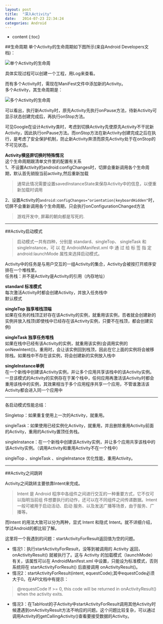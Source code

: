 ```yaml
---
layout: post
title:  "深入Activity"
date:   2014-07-23 22:34:24
categories: Android
---
```


* content
{:toc}

##生命周期
单个Activity的生命周期如下图所示(来自Android Developers文档)：

![单个Activity的生命周](http://7xk2i5.com1.z0.glb.clouddn.com/acti.png)

具体实现过程可以创建一个工程，用Log来查看。

而有多个Activity时，需现在ManiFest文件中添加新的Activity。  
多个Activity，其生命周期是：

![多个Activity的生命周](http://7xk2i5.com1.z0.glb.clouddn.com/QQ截图20150701213512.png)

可以看出，执行新Activity时，原先Activity先执行onPause方法，待新Activity可显示状态创建完成后，再执行onStop方法。

可见Google在设计Activity类时，考虑到切换Activity先使原先Activity不干扰新Activity，因此执行onPause方法。而onStop方法在新Activity创建完成之后在执行，是考虑了安全保护机制，防止新Activity奔溃而原先Activity处于在onStop的不可见状态。

**Activity横竖屏切换时特殊情况**  
 这个生命周期跟清单文件里的配置有关系  
1、不设置Activity的android:configChanges时，切屏会重新调用各个生命周期，默认首先销毁当前activity,然后重新加载  

>通常此情况需要设置savedInstanceState来保存Activity中的信息，以便重新加载时调用  

 
2、设置Activity的`android:configChanges="orientation|keyboardHidden"`时，切屏不会重新调用各个生命周期，只会执行onConfigurationChanged方法  
 
>游戏开发中, 屏幕的朝向都是写死的.

---

##Activity启动模式
>启动模式一共有四种，分别是 standard、singleTop、
singleTask 和 singleInstance，可 以 在 AndroidManifest.xml 中 通 过 给 <activity> 标 签 指 定
android:launchMode 属性来选择启动模式。  

Activity中的任务是与用户交互的一组Activity的集合，Activity会被按打开顺序安排在一个堆栈里。  
任务栈：并不是Activity是Activity的引用（内存地址） 

**standard 标准模式**  
每次激活Activity时都会创建Activity，并放入任务栈中  
默认模式  

**singleTop 独享堆栈顶端**  
如果在任务的栈顶正好存在该Activity的实例，就重用该实例，否者就会创建新的实例并放入栈顶(即使栈中已经存在该Activity实例，只要不在栈顶，都会创建实例)    

**singleTask 独享任务堆栈**  
如果在栈中已经有该Activity的实例，就重用该实例(会调用实例的onNewIntent())。重用时，会让该实例回到栈顶，因此在它上面的实例将会被移除栈。如果栈中不存在该实例，将会创建新的实例放入栈中

**singleInstance单例**  
在一个新栈中创建该Activity实例，并让多个应用共享该栈中的该Activity实例。一旦该模式的Activity的实例存在于某个栈中，任何应用再激活该Activity时都会重用该栈中的实例，其效果相当于多个应用程序共享一个应用，不管谁激活该Activity都会进入同一个应用中

---
各启动模式性能总结：

Singletop：如果重复使用上一次的Activity，就重用。
  
singleTask：如果使用已经实例化Activity，就重用，并且删除重用Activity前面的Activity，重用的Activity置顶任务栈。 
 
singleInstance：在一个新栈中创建该Activity实例，并让多个应用共享该栈中的该Activity实例。（调用Activity和重用Activity不在一个栈中）  

singleTop 、singleTask 、singleInstance 优化性能，重用Activity。

---

##Activity之间跳转

Activity之间跳转主要依靠Intent来完成。

>Intent 是 Android 程序中各组件之间进行交互的一种重要方式，它不仅可以指明当前组
件想要执行的动作，还可以在不同组件之间传递数据。Intent 一般可被用于启动活动、启动
服务、以及发送广播等场景，由于服务、广播等。

而Intent 的用法大致可以分为两种，显式 Intent 和隐式 Intent。就不详细介绍，学过Android的都比较了解。

这里将一个我遇到的问题：startActivityForResult返回值为空的问题。

* 情况1：执行startActivityForResult，没等到被调用的 Activity 返回，onActivityResult() 就被执行了。这与 Activity 的加载模式（launchMode）有关，该属性可以在 AndroidManifest.xml 中设置，只能设为标准模式，否则系统将在 startActivityForResult() 后直接调用 onActivityResult()。  
* 情况2：startActivityForResult(intent, equestCode);其中equestCode必须大于0。在API文档中有提示：
>@requestCode If >= 0, this code will be returned in  onActivityResult() when the activity exits.

* 情况3：在TabHost的子Activity中startActivityForResult调用其他Activity时候遭遇到onActivityResult方法不响应的问题。这个问题比较复杂，可以通过调用Activity的getCallingActivity()查看要接受数据的Activity。

